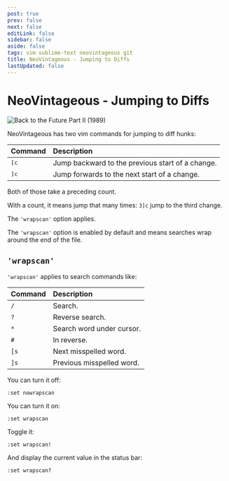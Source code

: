 ```yaml
---
post: true
prev: false
next: false
editLink: false
sidebar: false
aside: false
tags: vim sublime-text neovintageous git
title: NeoVintageous - Jumping to Diffs
lastUpdated: false
---
```


# NeoVintageous - Jumping to Diffs

![Back to the Future Part II (1989)](/assets/images/back-to-the-future-part-ii.webp)

NeoVintageous has two vim commands for jumping to diff hunks:

Command | Description
:------ | :----------
<kbd>[c</kbd> | Jump backward to the previous start of a change.
<kbd>]c</kbd> | Jump forwards to the next start of a change.

Both of those take a preceding count.

With a count, it means jump that many times: `3]c` jump to the third change.

The `'wrapscan'` option applies.

The `'wrapscan'` option is enabled by default and means searches wrap around the end of the file.

## `'wrapscan'`

`'wrapscan'` applies to search commands like:

Command | Description
:------ | :----------
`/` | Search.
`?` | Reverse search.
`*` | Search word under cursor.
`#` | In reverse.
`[s` | Next misspelled word.
`]s` | Previous misspelled word.

You can turn it off:

```vim
:set nowrapscan
```

You can turn it on:

```vim
:set wrapscan
```

Toggle it:

```vim
:set wrapscan!
```

And display the current value in the status bar:

```vim
:set wrapscan?
```
